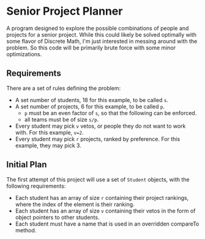 # Senior Project Planner
A program designed to explore the possible combinations of people and projects for a senior project. While this could likely be solved optimally with some flavor of Discrete Math, I'm just interested in messing around with the problem. So this code will be primarily brute force with some minor optimizations.

## Requirements
There are a set of rules defining the problem:
 - A set number of students, 18 for this example, to be called `s`.
 - A set number of projects, 6 for this example, to be called `p`.
   - `p` must be an even factor of `s`, so that the following can be enforced.
   - all teams must be of size `s/p`.
 - Every student may pick `v` vetos, or people they do not want to work with. For this example, `v=2`.
 - Every student may pick `r` projects, ranked by preference. For this example, they may pick 3. 

## Initial Plan
The first attempt of this project will use a set of `Student` objects, with the following requirements:
 - Each student has an array of size `r` containing their project rankings, where the index of the element is their ranking.
 - Each student has an array of size `v` containing their vetos in the form of object pointers to other students.
 - Each student must have a name that is used in an overridden compareTo method.
